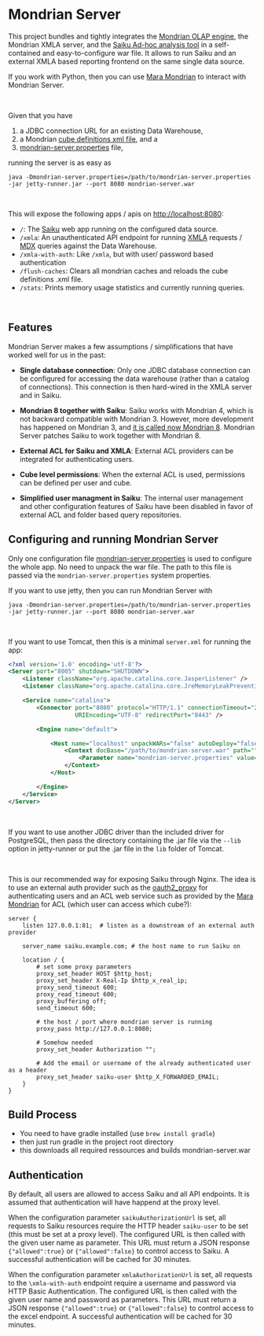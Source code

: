 # Mondrian Server

This project bundles and tightly integrates the [Mondrian OLAP engine](http://mondrian.pentaho.com), the Mondrian XMLA server, and the [Saiku Ad-hoc analysis tool](http://meteorite.bi/saiku) in a self-contained and easy-to-configure war file. It allows to run Saiku and an external XMLA based reporting frontend on the same single data source.

If you work with Python, then you can use [Mara Mondrian](https://github.com/project-a/mara-mondrian) to interact with Mondrian Server.

&nbsp;


Given that you have

1. a JDBC connection URL for an existing Data Warehouse,
2. a Mondrian [cube definitions xml file](https://mondrian.pentaho.com/documentation/schema.php), and a
3. [mondrian-server.properties](mondrian-server.properties) file,

running the server is as easy as

```
java -Dmondrian-server.properties=/path/to/mondrian-server.properties -jar jetty-runner.jar --port 8080 mondrian-server.war
```

&nbsp;

This will expose the following apps / apis on [http://localhost:8080](http://localhost:8080):

- `/`: The [Saiku](http://meteorite.bi/saiku) web app running on the configured data source.
- `/xmla`: An unauthenticated API endpoint for running [XMLA](https://en.wikipedia.org/wiki/XML_for_Analysis) requests / [MDX](https://en.wikipedia.org/wiki/MultiDimensional_eXpressions) queries against the Data Warehouse.
- `/xmla-with-auth`: Like `/xmla`, but with user/ password based authentication
- `/flush-caches`: Clears all mondrian caches and reloads the cube definitions .xml file.
- `/stats`: Prints memory usage statistics and currently running queries.


&nbsp;

## Features

Mondrian Server makes a few assumptions / simplifications that have worked well for us in the past:

- **Single database connection**: Only one JDBC database connection can be configured for accessing the data warehouse (rather than a catalog of connections). This connection is then hard-wired in the XMLA server and in Saiku.

- **Mondrian 8 together with Saiku**: Saiku works with Mondrian 4, which is not backward compatible with Mondrian 3. However, more development has happened on Mondrian 3, and [it is called now Mondrian 8](https://community.hitachivantara.com/thread/14069-what-is-the-status-of-mondrian-4x-where-is-the-latest-code). Mondrian Server patches Saiku to work together with Mondrian 8.

- **External ACL for Saiku and XMLA**: External ACL providers can be integrated for authenticating users.

- **Cube level permissions**: When the external ACL is used, permissions can be defined per user and cube.

- **Simplified user managment in Saiku**: The internal user management and other configuration features of Saiku have been disabled in favor of external ACL and folder based query repositories.



## Configuring and running Mondrian Server

Only one configuration file [mondrian-server.properties](mondrian-server.properties) is used to configure the whole app. No need to unpack the war file. The path to this file is passed via the `mondrian-server.properties` system properties.

If you want to use jetty, then you can run Mondrian Server with 

```
java -Dmondrian-server.properties=/path/to/mondrian-server.properties -jar jetty-runner.jar --port 8080 mondrian-server.war
```

&nbsp;

If you want to use Tomcat, then this is a minimal `server.xml` for running the app:

```xml
<?xml version='1.0' encoding='utf-8'?>
<Server port="8005" shutdown="SHUTDOWN">
    <Listener className="org.apache.catalina.core.JasperListener" />
    <Listener className="org.apache.catalina.core.JreMemoryLeakPreventionListener" />

    <Service name="catalina">
        <Connector port="8080" protocol="HTTP/1.1" connectionTimeout="20000"
                   URIEncoding="UTF-8" redirectPort="8443" />

        <Engine name="default">

            <Host name="localhost" unpackWARs="false" autoDeploy="false">
                <Context docBase="/path/to/mondrian-server.war" path="" crossContext="true" swallowOutput="true" reloadable="false" >
                    <Parameter name="mondrian-server.properties" value="/path/to/mondrian-server.properties" override="false"/>
                </Context>
            </Host>

        </Engine>
    </Service>
</Server>
```

&nbsp;

If you want to use another JDBC driver than the included driver for PostgreSQL, then pass the directory containing the .jar file via the `--lib` option in jetty-runner or put the .jar file in the `lib` folder of Tomcat.

&nbsp;

This is our recommended way for exposing Saiku through Nginx. The idea is to use an external auth provider such as the [oauth2_proxy](https://github.com/pusher/oauth2_proxy) for authenticating users and an ACL web service such as provided by the [Mara Mondrian](https://github.com/project-a/mara-mondrian) for ACL (which user can access which cube?):

```nginx
server {
    listen 127.0.0.1:81;  # listen as a downstream of an external auth provider
    
    server_name saiku.example.com; # the host name to run Saiku on

    location / {
        # set some proxy parameters
        proxy_set_header HOST $http_host;
        proxy_set_header X-Real-Ip $http_x_real_ip;
        proxy_send_timeout 600;
        proxy_read_timeout 600;
        proxy_buffering off;
        send_timeout 600;

        # the host / port where mondrian server is running
        proxy_pass http://127.0.0.1:8080; 
        
        # Somehow needed
        proxy_set_header Authorization ""; 
        
        # Add the email or username of the already authenticated user as a header
        proxy_set_header saiku-user $http_X_FORWARDED_EMAIL;       
    }
}

```


Build Process
-------------

- You need to have gradle installed (use `brew install gradle`)
- then just run gradle in the project root directory
- this downloads all required ressources and builds mondrian-server.war


Authentication
--------------

By default, all users are allowed to access Saiku and all API endpoints. It is
assumed that authentication will have happend at the proxy level.

When the configuration parameter `saikuAuthorizationUrl` is set, all requests to Saiku
resources require the HTTP header `saiku-user` to be set (this must be set at a proxy level).
The configured URL is then called with the given user name as parameter. This URL must
return a JSON response `{"allowed":true}` or `{"allowed":false}` to control access to Saiku.
A successful authentication will be cached for 30 minutes.

When the configuration parameter `xmlaAuthorizationUrl` is set, all requests to the
`\xmla-with-auth` endpoint require a username and password via HTTP Basic Authentication.
The configured URL is then called with the given user name and password as parameters.
This URL must return a JSON response `{"allowed":true}` or `{"allowed":false}` to control
access to the excel endpoint. A successful authentication will be cached for 30 minutes.

